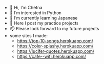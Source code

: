- 👋 Hi, I’m Chetna 
- 👀 I’m interested in Python
- 🌱 I’m currently learning Japanese
- 💞️ Here I post my practice projects 
- 📫 Please look forward to my future projects
- some sites I made:
    - https://top-10-songs.herokuapp.com/
    - https://color-splashy.herokuapp.com/
    - https://lucifer-quotes.herokuapp.com/
    - https://cafe--wifi.herokuapp.com/

<!---
Chetsxx/Chetsxx is a ✨ special ✨ repository because its `README.md` (this file) appears on your GitHub profile.
You can click the Preview link to take a look at your changes.
--->
